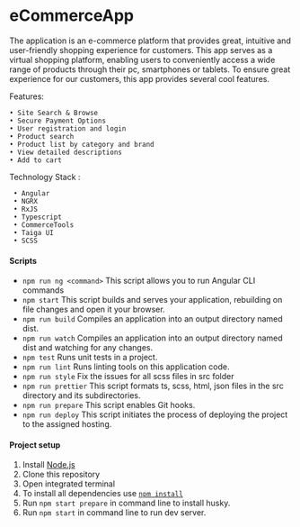 # eCommerceApp

The application is an e-commerce platform that provides great, intuitive and user-friendly shopping experience for customers. This app serves as a virtual shopping platform, enabling users to conveniently access a wide range of products through their pc, smartphones or tablets. To ensure great experience for our customers, this app provides several cool features.

Features:

    • Site Search & Browse
    • Secure Payment Options
    • User registration and login
    • Product search
    • Product list by category and brand
    • View detailed descriptions
    • Add to cart

Technology Stack :

     • Angular
     • NGRX
     • RxJS
     • Typescript
     • CommerceTools
     • Taiga UI
     • SCSS

#### Scripts

- `npm run ng <command>` This script allows you to run Angular CLI commands
- `npm start` This script builds and serves your application, rebuilding on file changes and open it your browser.
- `npm run build` Compiles an application into an output directory named dist.
- `npm run watch` Compiles an application into an output directory named dist and watching for any changes.
- `npm test` Runs unit tests in a project.
- `npm run lint` Runs linting tools on this application code.
- `npm run style` Fix the issues for all scss files in src folder
- `npm run prettier` This script formats ts, scss, html, json files in the src directory and its subdirectories.
- `npm run prepare` This script enables Git hooks.
- `npm run deploy` This script initiates the process of deploying the project to the assigned hosting.

#### Project setup

1. Install [Node.js](https://nodejs.org/en/download/)
2. Clone this repository
3. Open integrated terminal
4. To install all dependencies use [`npm install`](https://docs.npmjs.com/cli/install)
5. Run `npm start prepare` in command line to install husky.
6. Run `npm start` in command line to run dev server.
